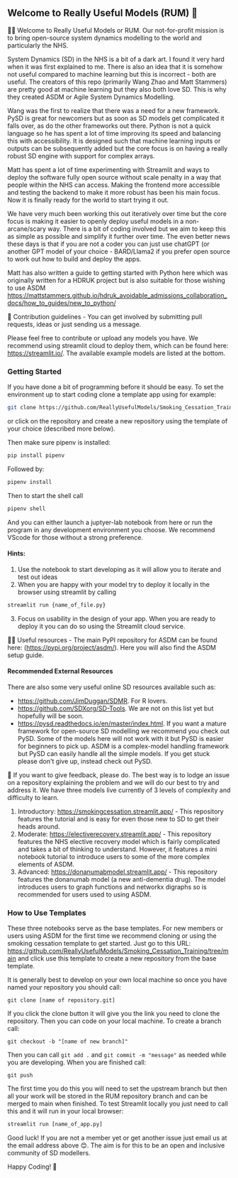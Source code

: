 ## Welcome to Really Useful Models (RUM) 👋

🙋‍♀️ Welcome to Really Useful Models or RUM. Our not-for-profit mission is to bring open-source system dynamics modelling to the world and particularly the NHS.<br />

System Dynamics (SD) in the NHS is a bit of a dark art. I found it very hard when it was first explained to me. There is also an idea that it is somehow not useful compared to machine learning but this is incorrect - both are useful. The creators of this repo (primarily Wang Zhao and Matt Stammers) are pretty good at machine learning but they also both love SD. This is why they created ASDM or Agile System Dynamics Modelling.

Wang was the first to realize that there was a need for a new framework. PySD is great for newcomers but as soon as SD models get complicated it falls over, as do the other frameworks out there. Python is not a quick language so he has spent a lot of time improving its speed and balancing this with accessibility. It is designed such that machine learning inputs or outputs can be subsequently added but the core focus is on having a really robust SD engine with support for complex arrays. 

Matt has spent a lot of time experimenting with Streamlit and ways to deploy the software fully open source without scale penalty in a way that people within the NHS can access. Making the frontend more accessible and testing the backend to make it more robust has been his main focus. Now it is finally ready for the world to start trying it out.

We have very much been working this out iteratively over time but the core focus is making it easier to openly deploy useful models in a non-arcane/scary way. There is a bit of coding involved but we aim to keep this as simple as possible and simplify it further over time. The even better news these days is that if you are not a coder you can just use chatGPT (or another GPT model of your choice - BARD/Llama2 if you prefer open source to work out how to build and deploy the apps. 

Matt has also written a guide to getting started with Python here which was originally written for a HDRUK project but is also suitable for those wishing to use ASDM https://mattstammers.github.io/hdruk_avoidable_admissions_collaboration_docs/how_to_guides/new_to_python/

🌈 Contribution guidelines - You can get involved by submitting pull requests, ideas or just sending us a message.<br />

Please feel free to contribute or upload any models you have. We recommend using streamlit cloud to deploy them, which can be found here: https://streamlit.io/. The available example models are listed at the bottom. 

### Getting Started

If you have done a bit of programming before it should be easy. To set the environment up to start coding clone a template app using for example:

```sh
git clone https://github.com/ReallyUsefulModels/Smoking_Cessation_Training.git
```

or click on the repository and create a new repository using the template of your choice (described more below).

Then make sure pipenv is installed:

```sh
pip install pipenv
```
Followed by:

```sh
pipenv install
```

Then to start the shell call
```sh
pipenv shell
```

And you can either launch a juptyer-lab notebook from here or run the program in any development environment you choose. We recommend VScode for those without a strong preference. 

#### Hints:
1. Use the notebook to start developing as it will allow you to iterate and test out ideas
2. When you are happy with your model try to deploy it locally in the browser using streamlit by calling

```python
streamlit run {name_of_file.py}
```

3. Focus on usability in the design of your app. When you are ready to deploy it you can do so using the Streamlit cloud service. 

👩‍💻 Useful resources - The main PyPI repository for ASDM can be found here: (https://pypi.org/project/asdm/). Here you will also find the ASDM setup guide.<br />

#### Recommended External Resources
There are also some very useful online SD resources available such as: 

- https://github.com/JimDuggan/SDMR. For R lovers.
- https://github.com/SDXorg/SD-Tools. We are not on this list yet but hopefully will be soon.
- https://pysd.readthedocs.io/en/master/index.html. If you want a mature framework for open-source SD modelling we recommend you check out PySD. Some of the models here will not work with it but PySD is easier for beginners to pick up. ASDM is a complex-model handling framework but PySD can easily handle all the simple models. If you get stuck please don't give up, instead check out PySD.

🧙 If you want to give feedback, please do. The best way is to lodge an issue on a repository explaining the problem and we will do our best to try and address it. We have three models live currently of 3 levels of complexity and difficulty to learn.

1. Introductory: https://smokingcessation.streamlit.app/ - This repository features the tutorial and is easy for even those new to SD to get their heads around.
2. Moderate: https://electiverecovery.streamlit.app/ - This repository features the NHS elective recovery model which is fairly complicated and takes a bit of thinking to understand. However, it features a mini notebook tutorial to introduce users to some of the more complex elements of ASDM.
3. Advanced: https://donanumabmodel.streamlit.app/ - This repository features the donanumab model (a new anti-dementia drug). The model introduces users to graph functions and networkx digraphs so is recommended for users used to using ASDM.

### How to Use Templates

These three notebooks serve as the base templates. For new members or users using ASDM for the first time we recommend cloning or using the smoking cessation template to get started. Just go to this URL: https://github.com/ReallyUsefulModels/Smoking_Cessation_Training/tree/main and click use this template to create a new repository from the base template.

It is generally best to develop on your own local machine so once you have named your repository you should call:

```git
git clone [name of repository.git]
```

If you click the clone button it will give you the link you need to clone the repository. Then you can code on your local machine. To create a branch call:

```git
git checkout -b "[name of new branch]"
```

Then you can call ```git add .``` and ```git commit -m "message"``` as needed while you are developing. When you are finished call:

```git
git push
```

The first time you do this you will need to set the upstream branch but then all your work will be stored in the RUM repository branch and can be merged to main when finished. To test Streamlit locally you just need to call this and it will run in your local browser:

```python
streamlit run [name_of_app.py]
```
Good luck! If you are not a member yet or get another issue just email us at the email address above 😊. The aim is for this to be an open and inclusive community of SD modellers.

Happy Coding! 🙌
